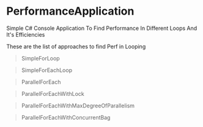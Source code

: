 # PerformanceApplication
Simple C# Console Application To Find Performance In Different Loops And It's Efficiencies

These are the list of approaches to find Perf in Looping

> SimpleForLoop

> SimpleForEachLoop

> ParallelForEach

> ParallelForEachWithLock

> ParallelForEachWithMaxDegreeOfParallelism

> ParallelForEachWithConcurrentBag
